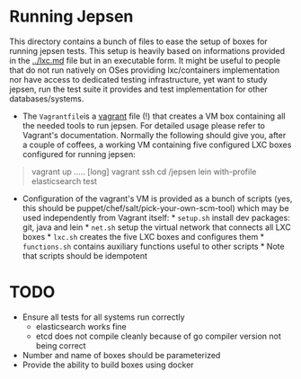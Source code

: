 # Running Jepsen

This directory contains a bunch of files to ease the setup of boxes for running jepsen tests. This setup is heavily based on
informations provided in the [../lxc.md](../lxc.md) file but in an executable form. It might be useful to people that do not run
natively on OSes providing lxc/containers implementation nor have access to dedicated testing infrastructure, yet want to study
jepsen, run the test suite it provides and test implementation for other databases/systems.

* The `Vagrantfile`is a [vagrant](http://vagrantup.com) file (!) that creates a VM box containing all the needed tools to run
jepsen. For detailed usage please refer to Vagrant's documentation. Normally the following should give you, after a couple of
coffees, a working VM containing five configured LXC boxes configured for running jepsen:

> vagrant up
> ..... [long]
> vagrant ssh
> cd /jepsen
> lein with-profile elasticsearch test

* Configuration of the vagrant's VM is provided as a bunch of scripts (yes, this should be
  puppet/chef/salt/pick-your-own-scm-tool) which may be used independently from Vagrant itself:
      * `setup.sh` install dev packages: git, java and lein
      * `net.sh` setup the virtual network that connects all LXC boxes 
      * `lxc.sh` creates the five LXC boxes and configures them
      *  `functions.sh` contains auxiliary functions useful to other scripts
      * Note that scripts should be idempotent

# TODO

* Ensure all tests for all systems run correctly
    * elasticsearch works fine
    * etcd does not compile cleanly because of go compiler version not being correct
* Number and name of boxes should be parameterized
* Provide the ability to build boxes using docker

         
